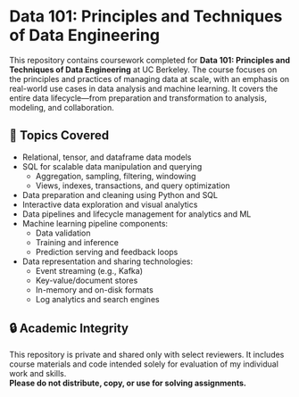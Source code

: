 # Data 101: Principles and Techniques of Data Engineering

This repository contains coursework completed for **Data 101: Principles and Techniques of Data Engineering** at UC Berkeley. The course focuses on the principles and practices of managing data at scale, with an emphasis on real-world use cases in data analysis and machine learning. It covers the entire data lifecycle—from preparation and transformation to analysis, modeling, and collaboration.

## 🧠 Topics Covered

- Relational, tensor, and dataframe data models
- SQL for scalable data manipulation and querying
  - Aggregation, sampling, filtering, windowing
  - Views, indexes, transactions, and query optimization
- Data preparation and cleaning using Python and SQL
- Interactive data exploration and visual analytics
- Data pipelines and lifecycle management for analytics and ML
- Machine learning pipeline components:
  - Data validation
  - Training and inference
  - Prediction serving and feedback loops
- Data representation and sharing technologies:
  - Event streaming (e.g., Kafka)
  - Key-value/document stores
  - In-memory and on-disk formats
  - Log analytics and search engines
 
## 🔒 Academic Integrity

This repository is private and shared only with select reviewers. It includes course materials and code intended solely for evaluation of my individual work and skills.  
**Please do not distribute, copy, or use for solving assignments.**
